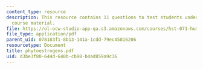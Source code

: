 ```yaml
---
content_type: resource
description: This resource contains 11 questions to test students understanding of
  course material.
file: https://ol-ocw-studio-app-qa.s3.amazonaws.com/courses/hst-071-human-reproductive-biology-fall-2005/d3be3f80644d640bcb98b4ad859a9c36_phytoestrogens.pdf
file_type: application/pdf
parent_uid: 078183f1-8b13-141a-1cdd-79ec45816206
resourcetype: Document
title: phytoestrogens.pdf
uid: d3be3f80-644d-640b-cb98-b4ad859a9c36
---
```

